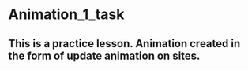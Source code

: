 # Animation_1_task
<h2>This is a practice lesson. Animation created in the form of update animation on sites.</h2>
